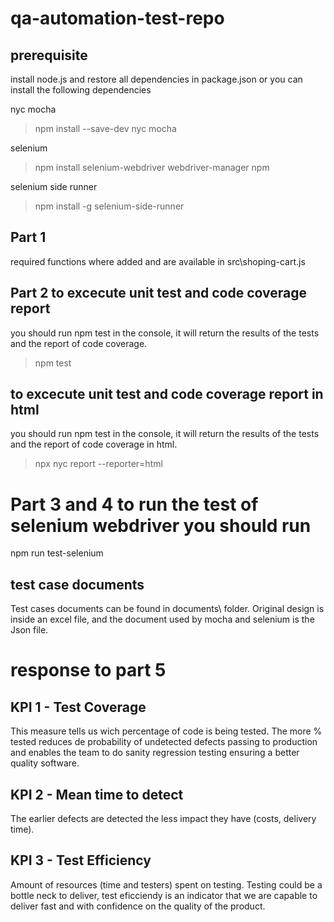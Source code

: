 # qa-automation-test-repo
## prerequisite 
install node.js and restore all dependencies in package.json or you can install the following dependencies

nyc mocha
> npm install --save-dev nyc mocha 

selenium
> npm install selenium-webdriver webdriver-manager npm 

selenium side runner
> npm install -g selenium-side-runner

## Part 1  
required functions where added and are available in src\shoping-cart.js

## Part 2 to excecute unit test and code coverage report 
you should run npm test in the console, it will return the results of the tests and the report of code coverage.
> npm test 

## to excecute unit test and code coverage report in html   
you should run npm test in the console, it will return the results of the tests and the report of code coverage in html.

> npx nyc report --reporter=html

# Part 3 and 4 to run the test of selenium webdriver you should run
npm run test-selenium

## test case documents
Test cases documents can be found in documents\ folder. Original design is inside an excel file, and the document used by mocha and selenium is the Json file.

# response to part 5 
## KPI 1 - Test Coverage
This measure tells us wich percentage of code is being tested. The more % tested reduces de probability of undetected defects passing to production and enables the team to do sanity regression testing ensuring a better quality software.

## KPI 2 - Mean time to detect
The earlier defects are detected the less impact they have (costs, delivery time).

## KPI 3 - Test Efficiency
Amount of resources (time and testers) spent on testing. Testing could be a bottle neck to deliver, test eficciendy is an indicator that we are capable to deliver fast and with confidence on the quality of the product.  
